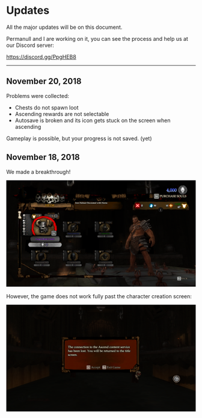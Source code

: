# Updates
All the major updates will be on this document.

Permanull and I are working on it, you can see the process and help us at our Discord server:

https://discord.gg/PpgHEB8

---

## November 20, 2018
Problems were collected:
- Chests do not spawn loot
- Ascending rewards are not selectable
- Autosave is broken and its icon gets stuck on the screen when ascending

Gameplay is possible, but your progress is not saved. (yet)

## November 18, 2018
We made a breakthrough! 

![Screenshot 1](https://github.com/UnforeseenOcean/Ascender/raw/master/img/1.png "YES!")

However, the game does not work fully past the character creation screen:

![Screenshot 2](https://github.com/UnforeseenOcean/Ascender/raw/master/img/2.png "NOOO!")


